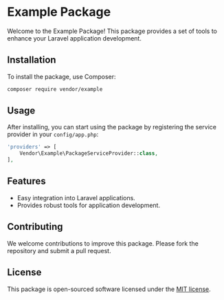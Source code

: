 # Example Package

Welcome to the Example Package! This package provides a set of tools to enhance your Laravel application development.

## Installation

To install the package, use Composer:

```bash
composer require vendor/example
```

## Usage

After installing, you can start using the package by registering the service provider in your `config/app.php`:

```php
'providers' => [
    Vendor\Example\PackageServiceProvider::class,
],
```

## Features

- Easy integration into Laravel applications.
- Provides robust tools for application development.

## Contributing

We welcome contributions to improve this package. Please fork the repository and submit a pull request.

## License

This package is open-sourced software licensed under the [MIT license](https://opensource.org/licenses/MIT).
